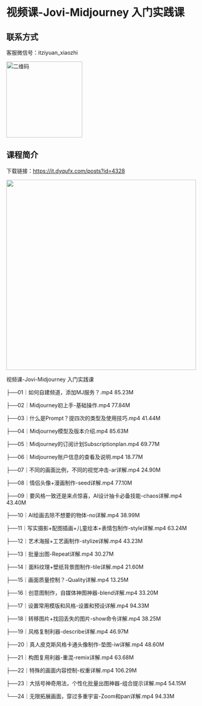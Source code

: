# 视频课-Jovi-Midjourney 入门实践课

## 联系方式

客服微信号：itziyuan_xiaozhi

<img src="https://ziyuanyun.oss-cn-guangzhou.aliyuncs.com/common/20240614073449/666b82192834a.jpg" width="200" height="200" alt="二维码">

## 课程简介

下载链接：https://it.dyqufx.com/posts?id=4328

<img src="https://ziyuanyun.oss-cn-guangzhou.aliyuncs.com/yun/20240808073214/66b403fecf0c0.jpg" width="500" alt="">

  

 视频课-Jovi-Midjourney 入门实践课

 ├──01｜如何自建频道，添加MJ服务？.mp4 85.23M

 ├──02｜Midjourney初上手-基础操作.mp4 77.84M

 ├──03｜什么是Prompt？提四次的类型及使用技巧.mp4 41.44M

 ├──04｜Midjourney模型及版本介绍.mp4 85.63M

 ├──05｜Midjourney的订阅计划Subscriptionplan.mp4 69.77M

 ├──06｜Midjourney账户信息的查看及说明.mp4 18.77M

 ├──07｜不同的画面比例，不同的视觉冲击-ar详解.mp4 24.90M

 ├──08｜情侣头像+漫画制作-seed详解.mp4 77.10M

 ├──09｜要风格一致还是来点惊喜，AI设计抽卡必备技能-chaos详解.mp4 43.40M

 ├──10｜AI绘画去除不想要的物体-no详解.mp4 38.99M

 ├──11｜写实摄影+配图插画+儿童绘本+表情包制作-style详解.mp4 63.24M

 ├──12｜艺术海报+工艺画制作-stylize详解.mp4 43.23M

 ├──13｜批量出图-Repeat详解.mp4 30.27M

 ├──14｜面料纹理+壁纸背景图制作-tile详解.mp4 21.60M

 ├──15｜画面质量控制？-Quality详解.mp4 13.25M

 ├──16｜创意图制作，自媒体神图神器-blend详解.mp4 33.20M

 ├──17｜设置常用模版和风格-设置和预设详解.mp4 94.33M

 ├──18｜转移图片+找回丢失的图片-show命令详解.mp4 38.25M

 ├──19｜风格复制利器-describe详解.mp4 46.97M

 ├──20｜真人皮克斯风格卡通头像制作-垫图-iw详解.mp4 48.60M

 ├──21｜构图复用利器-重混-remix详解.mp4 63.68M

 ├──22｜特殊的画面内容控制-权重详解.mp4 106.29M

 ├──23｜大括号神奇用法，个性化批量出图神器-组合提示详解.mp4 54.15M

 └──24｜无限拓展画面，穿过多重宇宙-Zoom和pan详解.mp4 94.33M

  